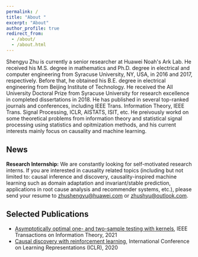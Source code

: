 ```yaml
---
permalink: /
title: "About "
excerpt: "About"
author_profile: true
redirect_from: 
  - /about/
  - /about.html
---
```


Shengyu Zhu is currently a senior researcher at Huawei Noah's Ark Lab. He received his M.S. degree in mathematics and Ph.D. degree in electrical and computer engineering from Syracuse University, NY, USA, in 2016 and 2017, respectively. Before that, he obtained his B.E. degree in electrical engineering from Beijing Institute of Technology. He received the All University Doctoral Prize from Syracuse University for research excellence in completed dissertations in 2018. He has published in several top-ranked journals and conferences, including IEEE Trans. Information Theory, IEEE Trans. Signal Processing, ICLR, AISTATS, ISIT, etc. He preivously workd on some theoretical problems from information theory and statistical signal processing using statistics and opitmization methods, and his current interests mainly focus on causality and machine learning.

News
---
**Research Internship:** We are constantly looking for self-motivated research interns. If you are interested in causality related topics (including but not limited to: causal inference and discovery, causality-inspired machine learning such as domain adaptation and invariant/stable prediction, applications in root cause analysis and recommender systems, etc.),  please send your resume to zhushengyu@huawei.com or zhushyu@outlook.com.

Selected Publications
---
* [Asymptotically optimal one- and two-sample testing with kernels](http://dx.doi.org/10.1109/TIT.2021.3059267), IEEE Transactions on Information Theory, 2021
* [Causal discovery with reinforcement learning](https://openreview.net/forum?id=S1g2skStPB), International Conference on Learning Representations (ICLR), 2020
     
